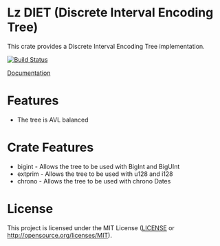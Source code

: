 # Lz DIET (Discrete Interval Encoding Tree)

This crate provides a Discrete Interval Encoding Tree implementation.

[![Build Status](https://travis-ci.org/Lukazoid/lz_diet.svg?branch=master)](https://travis-ci.org/Lukazoid/lz_diet)

[Documentation](https://docs.rs/lz_diet)

# Features
* The tree is AVL balanced

# Crate Features
* bigint - Allows the tree to be used with BigInt and BigUInt
* extprim - Allows the tree to be used with u128 and i128
* chrono - Allows the tree to be used with chrono Dates

# License

This project is licensed under the MIT License ([LICENSE](LICENSE) or http://opensource.org/licenses/MIT).